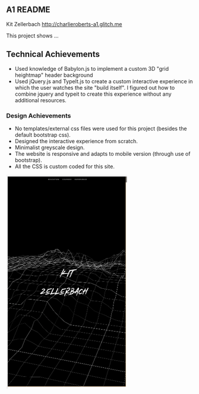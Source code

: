 A1 README
---

Kit Zellerbach
http://charlieroberts-a1.glitch.me

This project shows ...

## Technical Achievements
- Used knowledge of Babylon.js to implement a custom 3D "grid heightmap" header background
- Used jQuery.js and TypeIt.js to create a custom interactive experience in which the user
watches the site "build itself". I figured out how to combine jquery and typeit to create this experience 
without any additional resources.

### Design Achievements
- No templates/external css files were used for this project (besides the default bootstrap css).
- Designed the interactive experience from scratch.
- Minimalist greyscale design.
- The website is responsive and adapts to mobile version (through use of bootstrap).
- All the CSS is custom coded for this site.


![img](files/mobile_version.png)


